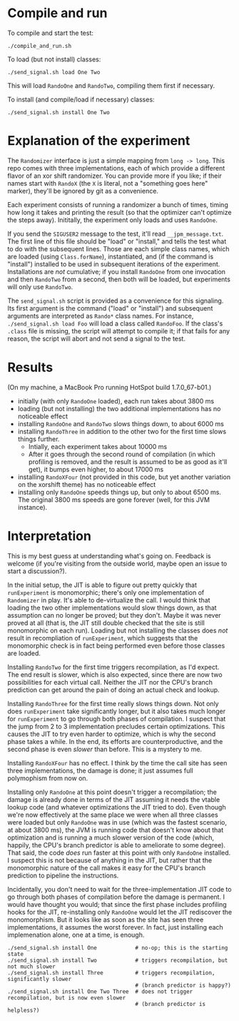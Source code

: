 Compile and run
===============

To compile and start the test:

    ./compile_and_run.sh

To load (but not install) classes:

    ./send_signal.sh load One Two

This will load `RandoOne` and `RandoTwo`, compiling them first if necessary.

To install (and compile/load if necessary) classes:

    ./send_signal.sh install One Two

Explanation of the experiment
=============================

The `Randomizer` interface is just a simple mapping from `long -> long`. This repo comes with three implementations, each of which provide a different flavor of an xor shift randomizer. You can provide more if you like; if their names start with `RandoX` (the `X` is literal, not a "something goes here" marker), they'll be ignored by git as a convenience.

Each experiment consists of running a randomizer a bunch of times, timing how long it takes and printing the result (so that the optimizer can't optimize the steps away). Inititally, the experiment only loads and uses `RandoOne`.

If you send the `SIGUSER2` message to the test, it'll read `__jpm_message.txt`. The first line of this file should be "load" or "install," and tells the test what to do with the subsequent lines. Those are each simple class names, which are loaded (using `Class.forName`), instantiated, and (if the command is "install") installed to be used in subsequent iterations of the experiment. Installations are _not_ cumulative; if you install `RandoOne` from one invocation and then `RandoTwo` from a second, then both will be loaded, but experiments will only use `RandoTwo`.

The `send_signal.sh` script is provided as a convenience for this signaling. Its first argument is the command ("load" or "install") and subsequent arguments are interpreted as `Rando*` class names. For instance, `./send_signal.sh load Foo` will load a class called `RandoFoo`. If the class's `.class` file is missing, the script will attempt to compile it; if that fails for any reason, the script will abort and not send a signal to the test.

Results
=======

(On my machine, a MacBook Pro running HotSpot build 1.7.0_67-b01.)

- initially (with only `RandoOne` loaded), each run takes about 3800 ms
- loading (but not installing) the two additional implementations has no noticeable effect
- installing `RandoOne` and `RandoTwo` slows things down, to about 6000 ms
- installing `RandoThree` in addition to the other two for the first time slows things further.
  - Intially, each experiment takes about 10000 ms
  - After it goes through the second round of compilation (in which profiling is removed, and the result is assumed to be as good as it'll get), it bumps even higher, to about 17000 ms
- installing `RandoXFour` (not provided in this code, but yet another variation on the xorshift theme) has no noticeable effect
- installing only `RandoOne` speeds things up, but only to about 6500 ms. The original 3800 ms speeds are gone forever (well, for this JVM instance).

Interpretation
==============

This is my best guess at understanding what's going on. Feedback is welcome (if you're visiting from the outside world, maybe open an issue to start a discussion?).

In the initial setup, the JIT is able to figure out pretty quickly that `runExperiment` is monomorphic; there's only one implementation of `Randomizer` in play. It's able to de-virtualize the call. I would think that loading the two other implementations would slow things down, as that assumption can no longer be proved; but they don't. Maybe it was never proved at all (that is, the JIT still double checked that the site is still monomorphic on each run). Loading but not installing the classes does _not_ result in recompliation of `runExperiment`, which suggests that the monomorphic check is in fact being performed even before those classes are loaded.

Installing `RandoTwo` for the first time triggers recompilation, as I'd expect. The end result is slower, which is also expected, since there are now two possibilities for each virtual call. Neither the JIT nor the CPU's branch prediction can get around the pain of doing an actual check and lookup.

Installing `RandoThree` for the first time really slows things down. Not only does `runExperiment` take significantly longer, but it also takes much longer for `runExperiment` to go through both phases of compilation. I suspect that the jump from 2 to 3 implementation precludes certain optimizations. This causes the JIT to try even harder to optimize, which is why the second phase takes a while. In the end, its efforts are counterproductive, and the second phase is even _slower_ than before. This is a mystery to me.

Installing `RandoXFour` has no effect. I think by the time the call site has seen three implementations, the damage is done; it just assumes full polymophism from now on.

Installing only `RandoOne` at this point doesn't trigger a recompilation; the damage is already done in terms of the JIT assuming it needs the vtable lookup code (and whatever optimizations the JIT tried to do). Even though we're now effectively at the same place we were when all three classes were loaded but only `RandoOne` was in use (which was the fastest scenario, at about 3800 ms), the JVM is running code that doesn't know about that optimization and is running a much slower version of the code (which, happily, the CPU's branch predictor is able to ameliorate to some degree). That said, the code _does_ run faster at this point with only `RandoOne` installed. I suspect this is not because of anything in the JIT, but rather that the monomorphic nature of the call makes it easy for the CPU's branch prediction to pipeline the instructions.

Incidentally, you don't need to wait for the three-implementation JIT code to go through both phases of compilation before the damage is permanent. I would have thought you would; that since the first phase includes profiling hooks for the JIT, re-installing only `RandoOne` would let the JIT rediscover the monomorphism. But it looks like as soon as the site has seen three implementations, it assumes the worst forever. In fact, just installing each implemenation alone, one at a time, is enough.

    ./send_signal.sh install One            # no-op; this is the starting state
    ./send_signal.sh install Two            # triggers recompilation, but not much slower
    ./send_signal.sh install Three          # triggers recompilation, significantly slower
                                            # (branch predictor is happy?)
    ./send_signal.sh install One Two Three  # does not trigger recompilation, but is now even slower
                                            # (branch predictor is helpless?)

